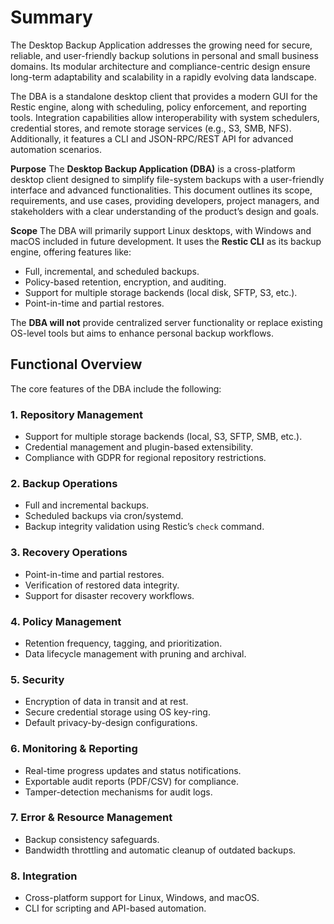 # Summary

The Desktop Backup Application addresses the growing need for secure, reliable, and user-friendly backup solutions in personal and small business domains. Its modular architecture and compliance-centric design ensure long-term adaptability and scalability in a rapidly evolving data landscape.

The DBA is a standalone desktop client that provides a modern GUI for the Restic engine, along with scheduling, policy enforcement, and reporting tools. Integration capabilities allow interoperability with system schedulers, credential stores, and remote storage services (e.g., S3, SMB, NFS). Additionally, it features a CLI and JSON-RPC/REST API for advanced automation scenarios.

**Purpose**
The **Desktop Backup Application (DBA)** is a cross-platform desktop client designed to simplify file-system backups with a user-friendly interface and advanced functionalities. This document outlines its scope, requirements, and use cases, providing developers, project managers, and stakeholders with a clear understanding of the product’s design and goals.

**Scope**
The DBA will primarily support Linux desktops, with Windows and macOS included in future development. It uses the **Restic CLI** as its backup engine, offering features like:
- Full, incremental, and scheduled backups.
- Policy-based retention, encryption, and auditing.
- Support for multiple storage backends (local disk, SFTP, S3, etc.).
- Point-in-time and partial restores.

The **DBA will not** provide centralized server functionality or replace existing OS-level tools but aims to enhance personal backup workflows.

## Functional Overview
The core features of the DBA include the following:
### 1. Repository Management
- Support for multiple storage backends (local, S3, SFTP, SMB, etc.).
- Credential management and plugin-based extensibility.
- Compliance with GDPR for regional repository restrictions.

### 2. Backup Operations
- Full and incremental backups.
- Scheduled backups via cron/systemd.
- Backup integrity validation using Restic’s `check` command.

### 3. Recovery Operations
- Point-in-time and partial restores.
- Verification of restored data integrity.
- Support for disaster recovery workflows.

### 4. Policy Management
- Retention frequency, tagging, and prioritization.
- Data lifecycle management with pruning and archival.

### 5. Security
- Encryption of data in transit and at rest.
- Secure credential storage using OS key-ring.
- Default privacy-by-design configurations.

### 6. Monitoring & Reporting
- Real-time progress updates and status notifications.
- Exportable audit reports (PDF/CSV) for compliance.
- Tamper-detection mechanisms for audit logs.

### 7. Error & Resource Management
- Backup consistency safeguards.
- Bandwidth throttling and automatic cleanup of outdated backups.

### 8. Integration
- Cross-platform support for Linux, Windows, and macOS.
- CLI for scripting and API-based automation.